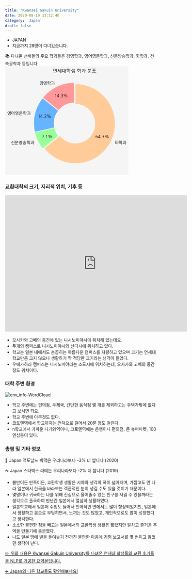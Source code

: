 ```yaml
---
title: "Kwansei Gakuin University"
date: 2020-08-19 13:12:40
category: 'Japan'
draft: false
---
```



* JAPAN
* 지금까지 28명이 다녀갔습니다. 

📚 다녀온 선배들의 주요 학과들은 경영학과, 영어영문학과, 신문방송학과, 화학과, 건축공학과 등입니다
![department-info](../plots/JP000012.png)
### 교환대학의 크기, 지리적 위치, 기후 등
<iframe
width="600"
height="450"
frameborder="0" style="border:0"
src="https://www.google.com/maps/embed/v1/place?key=AIzaSyC9e1AME-pVmWC4hBpFdu5S4dKzyepa3HQ&q=Kwansei+Gakuin+University&center=34.7688408,135.3468064&zoom=14" allowfullscreen>
</iframe>

* 오사카와 고베의 중간에 있는 니시노미야시에 위치해 있는데요.
* 두개의 캠퍼스로 니시노미야시와 산다시에 위치하고 있다.
* 학교는 일본 내에서도 손꼽히는 아름다운 캠퍼스를 자랑하고 있으며 크기는 연세대학교만큼 크지 않으나 생활하기 딱 적당한 크기라는 생각이 들었다.
* 우에가하라 캠퍼스는 니시노미야라는 소도시에 위치하는데, 오사카와 고베의 중간 정도 위치이다.


### 대학 주변 환경

![env_info-WordCloud](../univ_wordclouds_okt/env_info/JP000012_env_info_okt.png)

* 학교 주변에는 편의점, 우체국, 간단한 음식점 몇 개를 제외하고는 주택가밖에 없다고 보시면 되요.
* 학교 주변에 아무것도 없다.
* 코토엔역에서 학교까지는 언덕으로 걸어서 20분 정도 걸린다.
* n학교에서 가까운 니가와역이나, 코토엔역에는 은행이나 편의점, 큰 슈퍼마켓, 100엔샵등이 있다.


### 총평 및 기타 정보 
🍔 Japan 맥도날드 빅맥은 우리나라보다 -3% 더 쌉니다 (2020)

☕️ Japan 스타벅스 라떼는 우리나라보다 -2% 더 쌉니다 (2019)
* 불만이든 만족이든, 교환학생 생활은 시야와 생각의 폭이 넓어지며, 가깝고도 먼 나라 일본에서 한국을 바라보는 객관적인 눈이 생길 수도 있을 것이기 때문이다.
* 몇명이나 귀국하는 나를 위해 진심으로 울어줄수 있는 친구를 사귈 수 있을까라는 생각으로 출국하여 반년간 일본에서 열심히 생활하였다.
* 일본학교에서 일본어 수업도 들어서 언어적인 면에서도 많이 향상되었지만, 일본에서 생활하고 몸으로 부딪히면서, 느끼는 것도 많았고, 개인적으로도 많이 성장했다고 생각한다.
* 소소한 불편한 점을 빼고는 일본에서의 교환학생 생활은 짧았지만 알차고 즐거운 추억을 만들기에 충분했다.
* 나도 일본 땅에 발을 들여놓기 전까진 불안한 마음에 경험 보고서를 몇 번이고 읽었던 생각이 난다.


[✏️ 위의 내용은 Kwansei Gakuin University를 다녀온 연세대 학생들의 교환 후기들을 NLP로 가공한 요약본입니다.](http://oia.yonsei.ac.kr/partner/expReport.asp?ucode=JP000012&bgbn=A)

[✈️ Japan의 다른 학교들도 확인해보세요!](https://yonsei-exchange.netlify.app/?category=Japan)
